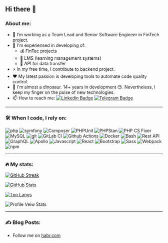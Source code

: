 ## Hi there 👋

### About me:
- :telescope: I’m working as a Team Lead and Senior Software Engineer in FinTech project.
- 💪 I'm experiensed in developing of:
  - 💰 FinTec projects 
  - 🏫 LMS (learning management systems)
  - 💢 API for data transfer
- :zap: In my free time, I contribute to backend project.
- ❤ My latest passion is developing tools to automate code quality control.
- :seedling: I'm almost a dinosaur. 14+ years in development 😏. Nevertheless, I keep my finger on the pulse of new technologies.
- :mailbox: How to reach me:
  [![Linkedin Badge](https://img.shields.io/badge/Anatoly_Melnikov-2CA5E0?style=flat&logo=Linkedin&logoColor=white)](https://www.linkedin.com/in/anatoliy-melnikov/)
  [![Telegram Badge](https://img.shields.io/badge/aeliot-2CA5E0?style=flat-squeare&logo=telegram&logoColor=white)](https://t.me/aetoliy)

---

### :hammer_and_wrench: When I code, I rely on:

<div>
  <img alt="php" src="https://img.shields.io/badge/-PHP_5.4_--_8.3-777bb3?style=flat-square&logo=php&logoColor=white" />
  <img alt="symfony" src="https://img.shields.io/badge/-Symfony_2.8_--_6.4-black?style=flat-square&logo=symfony&logoColor=white" />
  <img alt="Composer" src="https://img.shields.io/badge/-Composer-6F4F28?style=flat-square&logo=composer&logoColor=white" />
  <img alt="PHPUnit" src="https://img.shields.io/badge/-PHPUnit-black?style=flat-square&logo=phpunit&logoColor=white" />
  <img alt="PHPStan" src="https://img.shields.io/badge/-PHPStan-black?style=flat-square&logo=phpstan&logoColor=white" />
  <img alt="PHP CS Fixer" src="https://img.shields.io/badge/-PHP_CS_Fixer-black?style=flat-square&logo=phpcsfixer&logoColor=white" />
  <img alt="MySQL" src="https://img.shields.io/badge/-MySQL-13aa52?style=flat-square&logo=MySQL&logoColor=white" />
  <img alt="git" src="https://img.shields.io/badge/-Git-F05032?style=flat-square&logo=git&logoColor=white" />
  <img alt="GitLab CI" src="https://img.shields.io/badge/-GitLab_CI-orange?style=flat-square&logo=gitlab&logoColor=white" />
  <img alt="Github Actions" src="https://img.shields.io/badge/-Github_Actions-black?style=flat-square&logo=github&logoColor=white" />
  <img alt="Docker" src="https://img.shields.io/badge/-Docker-46a2f1?style=flat-square&logo=docker&logoColor=white" />
  <img alt="Bash" src="https://img.shields.io/badge/-Bash-3D642D?style=flat-square&logo=bash&logoColor=white" />
  
  <img alt="Rest API" src="https://img.shields.io/badge/-REST_API-E10098?style=flat-square&logo=rest&logoColor=white" />
  <img alt="GraphQL" src="https://img.shields.io/badge/-GraphQL-E10098?style=flat-square&logo=graphql&logoColor=white" />
  <img alt="Apollo" src="https://img.shields.io/badge/-Apollo%20GraphQL-311C87?style=flat-square&logo=apollo-graphql&logoColor=white" />
  <img alt="Javascript" src="https://img.shields.io/badge/-javascript-f7df1c?style=flat-square&logo=javascript&logoColor=black" />
  <img alt="React" src="https://img.shields.io/badge/-React-45b8d8?style=flat-square&logo=react&logoColor=white" />
  
  <img alt="Bootstrap" src="https://img.shields.io/badge/-bootstrap-7953b3?style=flat-square&logo=javascript&logoColor=white" />
  <img alt="Sass" src="https://img.shields.io/badge/-Sass-CC6699?style=flat-square&logo=sass&logoColor=white" />
  <img alt="Webpack" src="https://img.shields.io/badge/-Webpack-8DD6F9?style=flat-square&logo=webpack&logoColor=white" />
  <img alt="npm" src="https://img.shields.io/badge/-NPM-CB3837?style=flat-square&logo=npm&logoColor=white" />
</div>

---

### 🔥 My stats:

[![GitHub Streak](http://github-readme-streak-stats.herokuapp.com?user=Aeliot-Tm)](https://git.io/streak-stats)

[![GitHub Stats](https://github-readme-stats.vercel.app/api?username=aeliot-tm&show_icons=true&text_bold=false&icon_color=fb8c00)](https://github.com/Aeliot-Tm)

[![Top Langs](https://github-readme-stats.vercel.app/api/top-langs/?username=Aeliot-Tm)](https://github.com/anuraghazra/github-readme-stats)

![Profile Veiw Stats](https://komarev.com/ghpvc/?username=Aeliot-Tm&color=999999&text_color=999999&label_color=999999)

---

### :writing_hand: Blog Posts:

- Follow me on [habr.com](https://habr.com/ru/users/Aeliot/publications/articles/)


<!--
**Aeliot-Tm/Aeliot-Tm** is a ✨ _special_ ✨ repository because its `README.md` (this file) appears on your GitHub profile.

Here are some ideas to get you started:

- 🔭 I’m currently working on ...
- 🌱 I’m currently learning ...
- 👯 I’m looking to collaborate on ...
- 🤔 I’m looking for help with ...
- 💬 Ask me about ...
- 📫 How to reach me: ...
- 😄 Pronouns: ...
- ⚡ Fun fact: ...
-->
